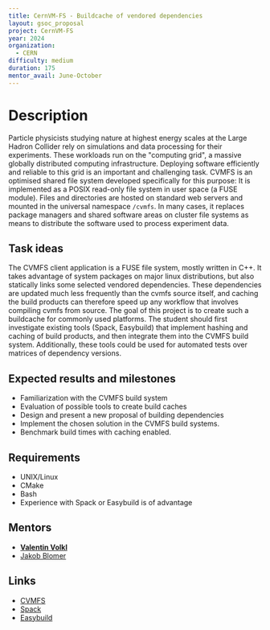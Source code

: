 ```yaml
---
title: CernVM-FS - Buildcache of vendored dependencies
layout: gsoc_proposal
project: CernVM-FS
year: 2024
organization:
  - CERN
difficulty: medium
duration: 175
mentor_avail: June-October
---
```


# Description

Particle physicists studying nature at highest energy scales at the Large Hadron Collider rely on simulations and data processing for their experiments.
These workloads run on the "computing grid", a massive globally distributed computing infrastructure.
Deploying software efficiently and reliable to this grid is an important and challenging task.
CVMFS is an optimised shared file system developed specifically for this purpose: It is implemented as a POSIX read-only file system in user space (a FUSE module).
Files and directories are hosted on standard web servers and mounted in the universal namespace `/cvmfs`.
In many cases, it replaces package managers and shared software areas on cluster file systems as means to distribute the software used to process experiment data.

## Task ideas


The CVMFS client application is a FUSE file system, mostly written in C++.
It takes advantage of system packages on major linux distributions, but also statically links some selected vendored dependencies.
These dependencies are updated much less frequently than the cvmfs source itself, and caching the build products can therefore speed up any workflow that involves compiling cvmfs from source. The goal of this project is to create such a buildcache for commonly used platforms.
The student should first investigate existing tools (Spack, Easybuild) that implement hashing and caching of build products, and then integrate them into the CVMFS build system.
Additionally, these tools could be used for automated tests over matrices of dependency versions.




## Expected results and milestones

 * Familiarization with the CVMFS build system
 * Evaluation of possible tools to create build caches
 * Design and present a new proposal of building dependencies
 * Implement the chosen solution in the CVMFS build systems.
 * Benchmark build times with caching enabled.


## Requirements

 * UNIX/Linux
 * CMake
 * Bash
 * Experience with Spack or Easybuild is of advantage


## Mentors

 * **[Valentin Volkl](mailto:valentin.volkl@cern.ch)**
 * [Jakob Blomer](mailto:jakob.blomer@cern.ch)


## Links

 * [CVMFS](https://cernvm.cern.ch/fs/)
 * [Spack](https://spack.io)
 * [Easybuild](https://docs.easybuild.io/)
